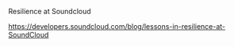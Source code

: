 Resilience at Soundcloud

https://developers.soundcloud.com/blog/lessons-in-resilience-at-SoundCloud
